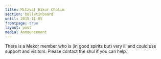 ```yaml
---
title: Mitzvat Bikur Cholim
section: bulletinboard
until: 2015-11-05
frontpage: true
layout: post
media: Announcement
---
```


There is a Mekor member who is (in good spirits but) very ill and could use support and visitors. Please contact the shul if you can help.